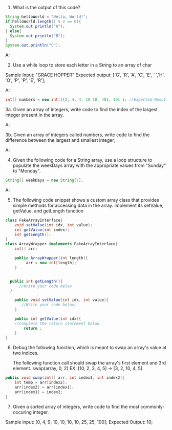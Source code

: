 1. What is the output of this code?

```java
String helloWorld = "Hello, World!";
if(helloWorld.length() % 2 == 0){
  System.out.println("A");
} else{
  System.out.println("B");
}
System.out.println("C");
```

A:


2. Use a while loop to store each letter in a String to an array of char

Sample Input: "GRACE HOPPER"
Expected output: ['G', 'R', 'A', 'C', 'E', ' ','H', 'O', 'P', 'P', 'E', 'R'];

A: 

```java
int[] numbers = new int[]{2, 4, 4, 10 10, 401, 101 }; //Expected Result: 399
```


3a. Given an array of integers, write code to find the index of the largest integer present in the array.

A:

3b. Given an array of integers called numbers, write code to find the difference between the largest and smallest integer;

A:

4. Given the following code for a String array, use a loop structure to populate the weekDays array with the appropriate values from "Sunday" to "Monday".

```java
String[] weekDays = new String[7];
```

A:

5. The following code snippet shows a custom array class that provides simple methods for accessing data in the array. Implement its setValue, getValue, and getLength function

```java
class FakeArrayInterface{
	void setValue(int idx, int value);
	int getValue(int index);
	int getLength();
}
class ArrayWrapper implements FakeArrayInterface{
	int[] arr;

	public ArrayWrapper(int length){
		 arr = new int[length];
	}


  public int getLength(){
      //Write your code below
  }

	public void setValue(int idx, int value){
	   //Write your code below;
	}

	public int getValue(int idx){
    //Complete the return statement below.
		return ;
	}
}
```

6. Debug the following function, which is meant to swap an array's value at two indices.
 
   The following function call should swap the array's first element and 3rd element.
   swap(array, 0, 2)
   EX: [10, 2, 3, 4, 5] -> [3, 2, 10, 4, 5]

```java
public void swap(int[] arr, int index1, int index2){
	int temp = arr[index2];
    arr[index2] = arr[index1];
    arr[index1] = index2;
}


```
7. Given a sorted array of integers, write code to find the most commonly-occuring integer.

Sample input: [0, 4, 9, 10, 10, 10, 10, 25, 25, 100];
Expected Output: 10;


